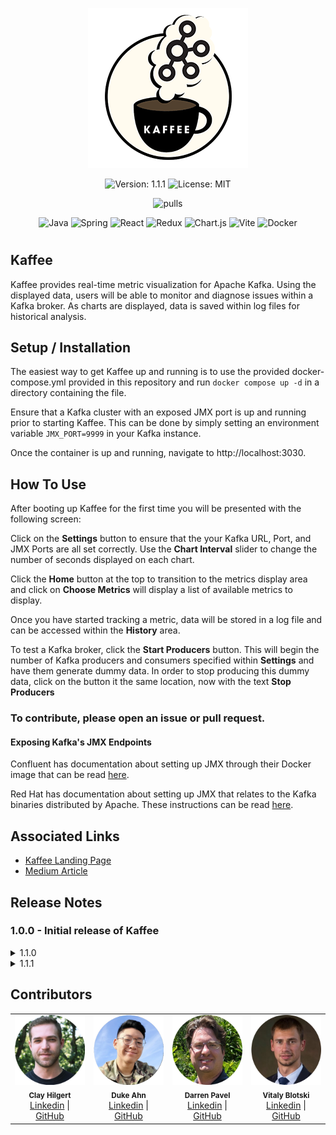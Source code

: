  <p align="center">
  <img src="https://raw.githubusercontent.com/oslabs-beta/Kaffee/main/assets/readme/logoFixed.png" alt="" />
  </p>

<div align="center">

![Version: 1.1.1](https://img.shields.io/badge/version-1.1.1-black)
![License: MIT](https://img.shields.io/badge/License-MIT-blue.svg)

![pulls](https://img.shields.io/docker/pulls/teamkaffee/kaffee)


</div>

<div align="center">

![Java](https://img.shields.io/badge/java-%23ED8B00.svg?style=for-the-badge&logo=openjdk&logoColor=white)
![Spring](https://img.shields.io/badge/spring-%236DB33F.svg?style=for-the-badge&logo=spring&logoColor=white)
![React](https://img.shields.io/badge/react-%2320232a.svg?style=for-the-badge&logo=react&logoColor=%2361DAFB)
![Redux](https://img.shields.io/badge/redux-%23593d88.svg?style=for-the-badge&logo=redux&logoColor=white)
![Chart.js](https://img.shields.io/badge/chart.js-F5788D.svg?style=for-the-badge&logo=chart.js&logoColor=white)
![Vite](https://img.shields.io/badge/vite-%23646CFF.svg?style=for-the-badge&logo=vite&logoColor=white)
![Docker](https://img.shields.io/badge/docker-%230db7ed.svg?style=for-the-badge&logo=docker&logoColor=white)


</div>

#

## Kaffee

Kaffee provides real-time metric visualization for Apache Kafka. Using the displayed data, users will be able to monitor and diagnose issues within a Kafka broker. As charts are displayed, data is saved within log files for historical analysis.

## Setup / Installation

The easiest way to get Kaffee up and running is to use the provided docker-compose.yml provided in this repository and run ```docker compose up -d``` in a directory containing the file.

Ensure that a Kafka cluster with an exposed JMX port is up and running prior to starting Kaffee. This can be done by simply setting an environment variable ```JMX_PORT=9999``` in your Kafka instance.

Once the container is up and running, navigate to http://localhost:3030.

## How To Use

After booting up Kaffee for the first time you will be presented with the following screen:


Click on the **Settings** button to ensure that the your Kafka URL, Port, and JMX Ports are all set correctly. Use the **Chart Interval** slider to change the number of seconds displayed on each chart.


Click the **Home** button at the top to transition to the metrics display area and click on **Choose Metrics** will display a list of available metrics to display.


Once you have started tracking a metric, data will be stored in a log file and can be accessed within the **History** area.


To test a Kafka broker, click the **Start Producers** button. This will begin the number of Kafka producers and consumers specified within **Settings** and have them generate dummy data. In order to stop producing this dummy data, click on the button it the same location, now with the text **Stop Producers**


### To contribute, please open an issue or pull request.


#### Exposing Kafka's JMX Endpoints

Confluent has documentation about setting up JMX through their Docker image that can be read [here](https://docs.confluent.io/platform/current/installation/docker/operations/monitoring.html#use-jmx-monitor-docker-deployments).

Red Hat has documentation about setting up JMX that relates to the Kafka binaries distributed by Apache. These instructions can be read [here](https://access.redhat.com/documentation/en-us/red_hat_amq/7.2/html/using_amq_streams_on_red_hat_enterprise_linux_rhel/monitoring-str).

## Associated Links

- [Kaffee Landing Page](http://kafka-kaffee.com/)
- [Medium Article](https://medium.com/@darren.pavel/kaffee-an-apache-kafka-monitor-fe4fa4e997d1/)
## Release Notes

### 1.0.0 - Initial release of Kaffee

<details><summary>1.1.0</summary>
  <ul>
    <li>Converted split Node/Java backend to all Java</li>
    <li>Fixed bug where saved settings wouldn't apply until restart</li>
    <li>Updated styling</li>
  </ul>
</details>

<details><summary>1.1.1</summary>
  <ul>
    <li>General code cleanup and main branch update</li>
  </ul>
</details>

## Contributors

<table>
  <tr>
    <td align="center">
      <img src="assets/readme/clhilgert.png" width="140px;" alt="a photo of Clay Hilgert"/>
      <br />
      <sub><b>Clay Hilgert</b></sub>
      <br />
      <a href="https://www.linkedin.com/in/clay-hilgert/">Linkedin</a> |
      <a href="https://github.com/clhilgert">GitHub</a>
    </td>
     <td align="center">
      <img src="assets/readme/duke-ahn.png" width="140px;" alt="a photo of Duke Ahn"/>
      <br />
      <sub><b>Duke Ahn</b></sub>
      <br />
      <a href="https://www.linkedin.com/in/duke-ahn-3886b9284/">Linkedin</a> |
      <a href="https://github.com/AhnDuke">GitHub</a>
    </td> <td align="center">
      <img src="assets/readme/dpavel.png" width="140px;" alt="a photo of Darren Pavel"/>
      <br />
      <sub><b>Darren Pavel</b></sub>
      <br />
      <a href="https://www.linkedin.com/in/darren-pavel/">Linkedin</a> |
      <a href="https://github.com/dcpavel">GitHub</a>
    </td> <td align="center">
      <img src="assets/readme/Blotski.png" width="140px;" alt="a photo of Vitaly Blotski"/>
      <br />
      <sub><b>Vitaly Blotski</b></sub>
      <br />
      <a href="https://www.linkedin.com/in/vitaly-blotski/">Linkedin</a> |
      <a href="https://github.com/Blotski">GitHub</a>
    </td>     
  </tr>
</table>
